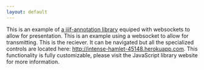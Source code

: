 ```yaml
---
layout: default
---
```

<script src="https://ncsu-libraries.github.io/iiif-annotation/dist/iiif-annotation.js"></script>

<div id="anno1" title="About">
This is an example of <a href="https://ncsu-libraries.github.io/iiif-annotation/"> a iiif-annotation library</a> equiped with websockets to allow for presentation. This is an example using a websocket to allow for transmitting. This is the reciever. It can be navigated but all the specialized controls are located here: <a href="http://intense-hamlet-45148.herokuapp.com">http://intense-hamlet-45148.herokuapp.com</a>. This functionality is fully customizable, please visit the JavaScript library website for more information.
</div>

<link rel="stylesheet" type="text/css" href="https://ncsu-libraries.github.io/iiif-annotation/dist/iiif-annotation.css">
<iiif-storyboard ws="https://intense-hamlet-45148.herokuapp.com" annotationlist='https://dnoneill.github.io/annotate/annotations/wh234bz9013-0001-list.json' styling='tagscolor: {"animals":"#fe0a1e","discarded_constellation":"#ffd46c","greek_mythology":"#f6f030","historical":"#82f937","zodiac":"#22c5fa"};activecolor: #ffffff;annoview: collapse;toggleoverlay: false;fullpage:true;additionalinfo: anno1; startenddisplay: info;'></iiif-storyboard>


<style>
	#header_toolbar {display: none!important;}
	.annotation {top: 0px!important}
</style>
